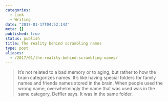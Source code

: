 ```yaml
---
categories:
  - Link
  - Writing
date: "2017-01-17T04:52:14Z"
meta: {}
published: true
status: publish
title: The reality behind scrambling names
type: post
aliases:
  - /2017/01/the-reality-behind-scrambling-names/
---
```

<blockquote>
<p>It’s not related to a bad memory or to aging, but rather to how the brain categorizes names. It’s like having special folders for family names and friends names stored in the brain. When people used the wrong name, overwhelmingly the name that was used was in the same category, Deffler says. It was in the same folder.</p>
</blockquote>

